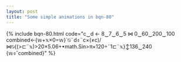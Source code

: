 ```yaml
---
layout: post
title: "Some simple animations in bqn-80"
---
```


{% include bqn-80.html code="c‿d ← 8‿7‿6‿5 ⋈ 0‿60‿200‿100
combined←{𝕨+𝕩×0=𝕨}´⍉¨d⌽¨c×(≠c)/⋈⍉{(>⊏¨𝕩)>20×5.06+•math.Sin>π×120÷˜1⊏¨𝕩}↕136‿240
{𝕨⌽˘combined}" %}

<script src="assets/bqn-80-embed/bqn.js"></script>
<script src="assets/bqn-80-embed/bqn-80.js"></script>